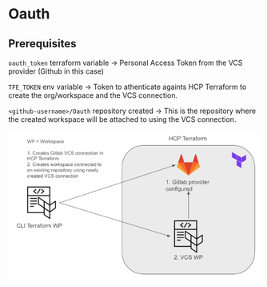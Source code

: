 # Oauth

## Prerequisites
`oauth_token` terraform variable -> Personal Access Token from the VCS provider (Github in this case)

`TFE_TOKEN` env variable -> Token to athenticate againts HCP Terraform to create the org/workspace and the VCS connection.

`<github-username>/Oauth` repository created -> This is the repository where the created workspace will be attached to using the VCS connection.

![architecture](image.png)